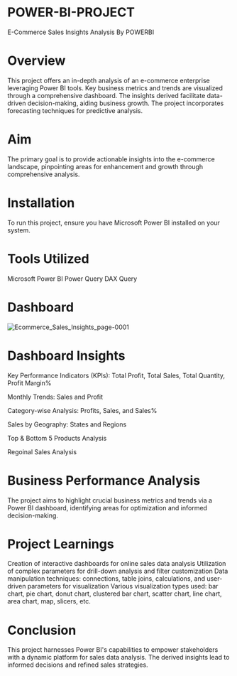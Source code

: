 # POWER-BI-PROJECT
E-Commerce Sales Insights Analysis By POWERBI
# Overview
This project offers an in-depth analysis of an e-commerce enterprise leveraging Power BI tools. Key business metrics and trends are visualized through a comprehensive dashboard. The insights derived facilitate data-driven decision-making, aiding business growth. The project incorporates forecasting techniques for predictive analysis.

# Aim
The primary goal is to provide actionable insights into the e-commerce landscape, pinpointing areas for enhancement and growth through comprehensive analysis.

# Installation
To run this project, ensure you have Microsoft Power BI installed on your system.

# Tools Utilized
Microsoft Power BI
Power Query
DAX Query

# Dashboard
![Ecommerce_Sales_Insights_page-0001](https://github.com/Praveendinesha/Sales-Insights-Analysis/assets/142248403/f5a42c27-1638-49cb-9ee0-3521b29bc9c1)

# Dashboard Insights
Key Performance Indicators (KPIs): Total Profit, Total Sales, Total Quantity, Profit Margin%

Monthly Trends: Sales and Profit

Category-wise Analysis: Profits, Sales, and Sales%

Sales by Geography: States and Regions

Top & Bottom 5 Products Analysis

Regoinal Sales Analysis

# Business Performance Analysis
The project aims to highlight crucial business metrics and trends via a Power BI dashboard, identifying areas for optimization and informed decision-making.

# Project Learnings
Creation of interactive dashboards for online sales data analysis
Utilization of complex parameters for drill-down analysis and filter customization
Data manipulation techniques: connections, table joins, calculations, and user-driven parameters for visualization
Various visualization types used: bar chart, pie chart, donut chart, clustered bar chart, scatter chart, line chart, area chart, map, slicers, etc.
# Conclusion
This project harnesses Power BI's capabilities to empower stakeholders with a dynamic platform for sales data analysis. The derived insights lead to informed decisions and refined sales strategies.
